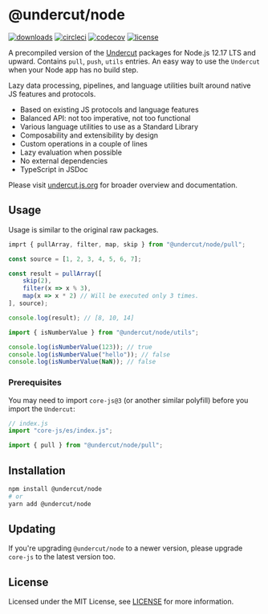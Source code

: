 # @undercut/node

[![downloads](https://img.shields.io/npm/dm/@undercut/node)](https://www.npmjs.com/package/@undercut/node)
[![circleci](https://circleci.com/gh/the-spyke/undercut.svg?style=shield)](https://circleci.com/gh/the-spyke/undercut)
[![codecov](https://codecov.io/gh/the-spyke/undercut/branch/master/graph/badge.svg)](https://codecov.io/gh/the-spyke/undercut)
[![license](https://img.shields.io/npm/l/undercut.svg)](https://github.com/the-spyke/undercut/blob/master/LICENSE)

A precompiled version of the [Undercut](https://github.com/the-spyke/undercut) packages for Node.js 12.17 LTS and upward. Contains `pull`, `push`, `utils` entries. An easy way to use the `Undercut` when your Node app has no build step.

Lazy data processing, pipelines, and language utilities built around native JS features and protocols.

- Based on existing JS protocols and language features
- Balanced API: not too imperative, not too functional
- Various language utilities to use as a Standard Library
- Composability and extensibility by design
- Custom operations in a couple of lines
- Lazy evaluation when possible
- No external dependencies
- TypeScript in JSDoc

Please visit [undercut.js.org](https://undercut.js.org) for broader overview and documentation.

## Usage

Usage is similar to the original raw packages.

```js
imprt { pullArray, filter, map, skip } from "@undercut/node/pull";

const source = [1, 2, 3, 4, 5, 6, 7];

const result = pullArray([
    skip(2),
    filter(x => x % 3),
    map(x => x * 2) // Will be executed only 3 times.
], source);

console.log(result); // [8, 10, 14]
```

```js
import { isNumberValue } from "@undercut/node/utils";

console.log(isNumberValue(123)); // true
console.log(isNumberValue("hello")); // false
console.log(isNumberValue(NaN)); // false
```

### Prerequisites

You may need to import `core-js@3` (or another similar polyfill) before you import the `Undercut`:

```js
// index.js
import "core-js/es/index.js";

import { pull } from "@undercut/node/pull";
```

## Installation

```sh
npm install @undercut/node
# or
yarn add @undercut/node
```

## Updating

If you're upgrading `@undercut/node` to a newer version, please upgrade `core-js` to the latest version too.

## License

Licensed under the MIT License, see [LICENSE](LICENSE) for more information.
